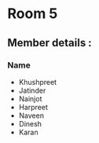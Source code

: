 # Room 5

## Member details :

### Name

* Khushpreet
* Jatinder
* Nainjot
* Harpreet
* Naveen
* Dinesh
* Karan
